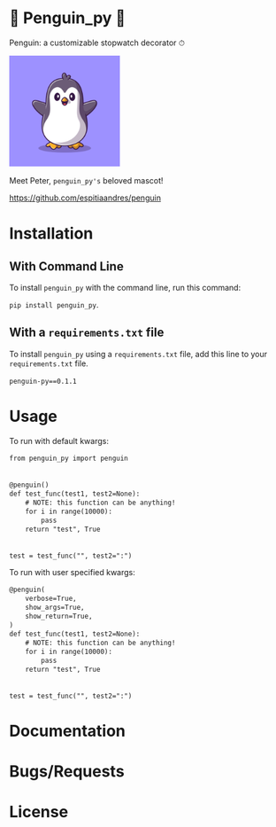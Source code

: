 # 🐧 Penguin_py 🐧

Penguin: a customizable stopwatch decorator ⏱

<img
  src="/img/penguin_py_logo.jpg"
  alt="Peter the penguin, penguin_py's mascot."
  title="Peter the penguin, penguin_py's mascot."
  style="display: inline-block; margin: 0 auto; max-width: 200px">

Meet Peter, `penguin_py's` beloved mascot!

https://github.com/espitiaandres/penguin

# Installation

## With Command Line

To install `penguin_py` with the command line, run this command:

`pip install penguin_py`.

## With a `requirements.txt` file

To install `penguin_py` using a `requirements.txt` file, add this line to your `requirements.txt` file.

`penguin-py==0.1.1`

# Usage

To run with default kwargs:

```
from penguin_py import penguin


@penguin()
def test_func(test1, test2=None):
    # NOTE: this function can be anything!
    for i in range(10000):
        pass
    return "test", True


test = test_func("", test2=":")
```

To run with user specified kwargs:

```
@penguin(
    verbose=True,
    show_args=True,
    show_return=True,
)
def test_func(test1, test2=None):
    # NOTE: this function can be anything!
    for i in range(10000):
        pass
    return "test", True


test = test_func("", test2=":")
```

# Documentation

# Bugs/Requests

# License
